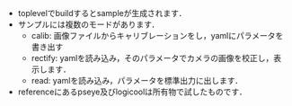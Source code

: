 * toplevelでbuildするとsampleが生成されます．
* サンプルには複数のモードがあります．
    * calib: 画像ファイルからキャリブレーションをし，yamlにパラメータを書き出す
    * rectify: yamlを読み込み，そのパラメータでカメラの画像を校正し，表示します．
    * read: yamlを読み込み，パラメータを標準出力に出します．
* referenceにあるpseye及びlogicoolは所有物で試したものです．
